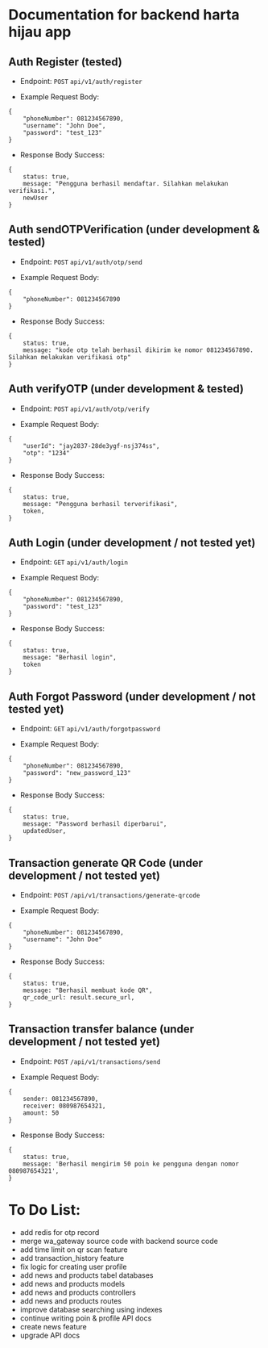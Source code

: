 # Documentation for backend harta hijau app

## Auth Register (tested)

- Endpoint: `POST` `api/v1/auth/register`

- Example Request Body:

```
{
    "phoneNumber": 081234567890,
    "username": "John Doe",
    "password": "test_123"
}
```

- Response Body Success:

```
{
    status: true,
    message: "Pengguna berhasil mendaftar. Silahkan melakukan verifikasi.",
    newUser
}
```

## Auth sendOTPVerification (under development & tested)

- Endpoint: `POST` `api/v1/auth/otp/send`

- Example Request Body:

```
{
    "phoneNumber": 081234567890
}
```

- Response Body Success:

```
{
    status: true,
    message: "kode otp telah berhasil dikirim ke nomor 081234567890. Silahkan melakukan verifikasi otp"
}
```

## Auth verifyOTP (under development & tested)

- Endpoint: `POST` `api/v1/auth/otp/verify`

- Example Request Body:

```
{
    "userId": "jay2837-28de3ygf-nsj374ss",
    "otp": "1234"
}
```

- Response Body Success:

```
{
    status: true,
    message: "Pengguna berhasil terverifikasi",
    token,
}
```

## Auth Login (under development / not tested yet)

- Endpoint: `GET` `api/v1/auth/login`

- Example Request Body:

```
{
    "phoneNumber": 081234567890,
    "password": "test_123"
}
```

- Response Body Success:

```
{
    status: true,
    message: "Berhasil login",
    token
}
```

## Auth Forgot Password (under development / not tested yet)

- Endpoint: `GET` `api/v1/auth/forgotpassword`

- Example Request Body:

```
{
    "phoneNumber": 081234567890,
    "password": "new_password_123"
}
```

- Response Body Success:

```
{
    status: true,
    message: "Password berhasil diperbarui",
    updatedUser,
}
```

## Transaction generate QR Code (under development / not tested yet)

- Endpoint: `POST` `/api/v1/transactions/generate-qrcode`

- Example Request Body:

```
{
    "phoneNumber": 081234567890,
    "username": "John Doe"
}
```

- Response Body Success:

```
{
    status: true,
    message: "Berhasil membuat kode QR",
    qr_code_url: result.secure_url,
}
```

## Transaction transfer balance (under development / not tested yet)

- Endpoint: `POST` `/api/v1/transactions/send`

- Example Request Body:

```
{
    sender: 081234567890,
    receiver: 080987654321,
    amount: 50
}
```

- Response Body Success:

```
{
    status: true,
    message: 'Berhasil mengirim 50 poin ke pengguna dengan nomor 080987654321',
}
```

# To Do List:

- add redis for otp record
- merge wa_gateway source code with backend source code
- add time limit on qr scan feature
- add transaction_history feature
- fix logic for creating user profile
- add news and products tabel databases
- add news and products models
- add news and products controllers
- add news and products routes
- improve database searching using indexes
- continue writing poin & profile API docs
- create news feature
- upgrade API docs
